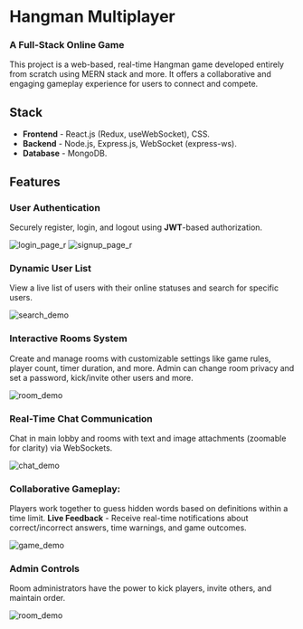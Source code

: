 # Hangman Multiplayer
### A Full-Stack Online Game
This project is a web-based, real-time Hangman game developed entirely from scratch using MERN stack and more.
It offers a collaborative and engaging gameplay experience for users to connect and compete.

## Stack
- **Frontend** - React.js (Redux, useWebSocket), CSS.
- **Backend** - Node.js, Express.js, WebSocket (express-ws).
- **Database** - MongoDB.

## Features
### User Authentication
Securely register, login, and logout using **JWT**-based authorization.

![login_page_r](https://github.com/Gal-Noy/Hangman-MP/assets/109943831/3e27bfd6-805b-4c90-b65b-bb4465145cc6)
![signup_page_r](https://github.com/Gal-Noy/Hangman-MP/assets/109943831/f1476d0e-edbf-49dc-aaa7-717760612b9e)

### Dynamic User List
View a live list of users with their online statuses and search for specific users.

![search_demo](https://github.com/Gal-Noy/Hangman-MP/assets/109943831/570d6d5b-ba7c-4858-9cee-fc5cab81989f)

### Interactive Rooms System
Create and manage rooms with customizable settings like game rules, player count, timer duration, and more.
Admin can change room privacy and set a password, kick/invite other users and more.

![room_demo](https://github.com/Gal-Noy/Hangman-MP/assets/109943831/b5a40668-e5b1-4ee3-a9ff-dc277a902037)

### Real-Time Chat Communication
Chat in main lobby and rooms with text and image attachments (zoomable for clarity) via WebSockets.

![chat_demo](https://github.com/Gal-Noy/Hangman-MP/assets/109943831/850aea85-5b4c-4356-ad7e-23230e9667f5)

### Collaborative Gameplay:
Players work together to guess hidden words based on definitions within a time limit.
**Live Feedback** - Receive real-time notifications about correct/incorrect answers, time warnings, and game outcomes.

![game_demo](https://github.com/Gal-Noy/Hangman-MP/assets/109943831/24a8042d-9c46-470a-bab3-bfb2bd7e5afc)

### Admin Controls
Room administrators have the power to kick players, invite others, and maintain order.

![room_demo](https://github.com/Gal-Noy/Hangman-MP/assets/109943831/e54bafe2-7fa1-4e9e-bf3f-a2140a84cb93)

